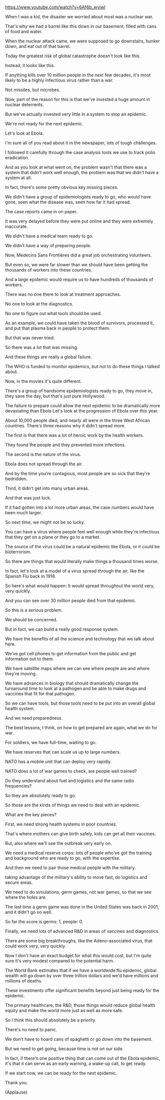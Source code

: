 https://www.youtube.com/watch?v=6Af6b_wyiwI

When I was a kid, the disaster we worried about most was a nuclear war.

That's why we had a barrel like this down in our basement, filled with cans of food and water.

When the nuclear attack came, we were supposed to go downstairs, hunker down, and eat out of that barrel.

Today the greatest risk of global catastrophe doesn't look like this.

Instead, it looks like this.

If anything kills over 10 million people in the next few decades, it's most likely to be a highly infectious virus rather than a war.

Not missiles, but microbes.

Now, part of the reason for this is that we've invested a huge amount in nuclear deterrents.

But we've actually invested very little in a system to stop an epidemic.

We're not ready for the next epidemic.

Let's look at Ebola.

I'm sure all of you read about it in the newspaper, lots of tough challenges.

I followed it carefully through the case analysis tools we use to track polio eradication.

And as you look at what went on, the problem wasn't that there was a system that didn't work well enough, the problem was that we didn't have a system at all.

In fact, there's some pretty obvious key missing pieces.

We didn't have a group of epidemiologists ready to go, who would have gone, seen what the disease was, seen how far it had spread. 

The case reports came in on paper. 

It was very delayed before they were put online and they were extremely inaccurate.

We didn't have a medical team ready to go. 

We didn't have a way of preparing people. 

Now, Médecins Sans Frontières did a great job orchestrating volunteers.

But even so, we were far slower than we should have been getting the thousands of workers into these countries.

And a large epidemic would require us to have hundreds of thousands of workers.

There was no one there to look at treatment approaches.

No one to look at the diagnostics.

No one to figure out what tools should be used.

As an example, we could have taken the blood of survivors, processed it, and put that plasma back in people to protect them.

But that was never tried. 

So there was a lot that was missing.

And these things are really a global failure.

The WHO is funded to monitor epidemics, but not to do these things I talked about.

Now, in the movies it's quite different.

There's a group of handsome epidemiologists ready to go, they move in, they save the day, but that's just pure Hollywood.

The failure to prepare could allow the next epidemic to be dramatically more devastating than Ebola Let's look at the progression of Ebola over this year.

About 10,000 people died, and nearly all were in the three West African countries. There's three reasons why it didn't spread more. 

The first is that there was a lot of heroic work by the health workers.

They found the people and they prevented more infections.

The second is the nature of the virus. 

Ebola does not spread through the air.

And by the time you're contagious, most people are so sick that they're bedridden.

Third, it didn't get into many urban areas. 

And that was just luck.

If it had gotten into a lot more urban areas, the case numbers would have been much larger.

So next time, we might not be so lucky. 

You can have a virus where people feel well enough while they're infectious that they get on a plane or they go to a market.

The source of the virus could be a natural epidemic like Ebola, or it could be bioterrorism.

So there are things that would literally make things a thousand times worse. 

In fact, let's look at a model of a virus spread through the air, like the Spanish Flu back in 1918.

So here's what would happen: It would spread throughout the world very, very quickly.

And you can see over 30 million people died from that epidemic. 

So this is a serious problem.

We should be concerned. 

But in fact, we can build a really good response system.

We have the benefits of all the science and technology that we talk about here.

We've got cell phones to get information from the public and get information out to them.

We have satellite maps where we can see where people are and where they're moving.

We have advances in biology that should dramatically change the turnaround time to look at a pathogen and be able to make drugs and vaccines that fit for that pathogen.

So we can have tools, but those tools need to be put into an overall global health system.

And we need preparedness. 

The best lessons, I think, on how to get prepared are again, what we do for war.

For soldiers, we have full-time, waiting to go.

We have reserves that can scale us up to large numbers. 

NATO has a mobile unit that can deploy very rapidly.

NATO does a lot of war games to check, are people well trained?

Do they understand about fuel and logistics and the same radio frequencies?

So they are absolutely ready to go.

So those are the kinds of things we need to deal with an epidemic.

What are the key pieces?

First, we need strong health systems in poor countries.

That's where mothers can give birth safely, kids can get all their vaccines.

But, also where we'll see the outbreak very early on.

We need a medical reserve corps: lots of people who've got the training and background who are ready to go, with the expertise.

And then we need to pair those medical people with the military.

taking advantage of the military's ability to move fast, do logistics and secure areas.

We need to do simulations, germ games, not war games, so that we see where the holes are.

The last time a germ game was done in the United States was back in 2001, and it didn't go so well.

So far the score is germs: 1, people: 0.

Finally, we need lots of advanced R&D in areas of vaccines and diagnostics.

There are some big breakthroughs, like the Adeno-associated virus, that could work very, very quickly.

Now I don't have an exact budget for what this would cost, but I'm quite sure it's very modest compared to the potential harm.

The World Bank estimates that if we have a worldwide flu epidemic, global wealth will go down by over three trillion dollars and we'd have millions and millions of deaths.

These investments offer significant benefits beyond just being ready for the epidemic.

The primary healthcare, the R&D, those things would reduce global health equity and make the world more just as well as more safe.

So I think this should absolutely be a priority.

There's no need to panic.

We don't have to hoard cans of spaghetti or go down into the basement.

But we need to get going, because time is not on our side.

In fact, if there's one positive thing that can come out of the Ebola epidemic, it's that it can serve as an early warning, a wake-up call, to get ready.

If we start now, we can be ready for the next epidemic.

Thank you.

(Applause)